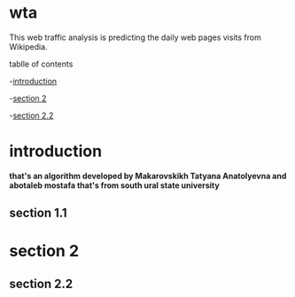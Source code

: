 # wta
This web traffic analysis is predicting the daily web pages visits from Wikipedia.


tablle of contents 

-[introduction](#introduction)

-[section 2](#section-2)

  -[section 2.2](#section-2.2)

# introduction 
**that's an algorithm developed by Makarovskikh Tatyana Anatolyevna and abotaleb mostafa that's from south ural state university**










## section 1.1

# section 2

## section 2.2